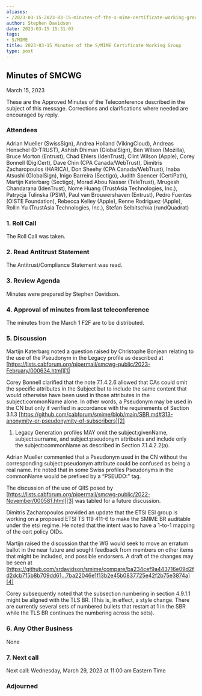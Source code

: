 ```yaml
---
aliases:
- /2023-03-15-2023-03-15-minutes-of-the-s-mime-certificate-working-group/
author: Stephen Davidson
date: 2023-03-15 15:31:03
tags:
- S/MIME
title: 2023-03-15 Minutes of the S/MIME Certificate Working Group
type: post
---
```


## Minutes of SMCWG

March 15, 2023

These are the Approved Minutes of the Teleconference described in the subject of this message. Corrections and clarifications where needed are encouraged by reply.

### Attendees

Adrian Mueller (SwissSign), Andrea Holland (VikingCloud), Andreas Henschel (D-TRUST), Ashish Dhiman (GlobalSign), Ben Wilson (Mozilla), Bruce Morton (Entrust), Chad Ehlers (IdenTrust), Clint Wilson (Apple), Corey Bonnell (DigiCert), Dave Chin (CPA Canada/WebTrust), Dimitris Zacharopoulos (HARICA), Don Sheehy (CPA Canada/WebTrust), Inaba Atsushi (GlobalSign), Inigo Barreira (Sectigo), Judith Spencer (CertiPath), Martijn Katerbarg (Sectigo), Morad Abou Nasser (TeleTrust), Mrugesh Chandarana (IdenTrust), Nome Huang (TrustAsia Technologies, Inc.), Patrycja Tulinska (PSW), Paul van Brouwershaven (Entrust), Pedro Fuentes (OISTE Foundation), Rebecca Kelley (Apple), Renne Rodriguez (Apple), Rollin Yu (TrustAsia Technologies, Inc.), Stefan Selbitschka (rundQuadrat)

### 1. Roll Call

The Roll Call was taken.

### 2. Read Antitrust Statement

The Antitrust/Compliance Statement was read.

### 3. Review Agenda

Minutes were prepared by Stephen Davidson.

### 4. Approval of minutes from last teleconference

The minutes from the March 1 F2F are to be distributed.

### 5. Discussion

Martijn Katerbarg noted a question raised by Christophe Bonjean relating to the use of the Pseudonym in the Legacy profile as described at [https://lists.cabforum.org/pipermail/smcwg-public/2023-February/000634.html][1]

Corey Bonnell clarified that the note 7.1.4.2.6 allowed that CAs could omit the specific attributes in the Subject but to include the same content that would otherwise have been used in those attributes in the subject:commonName alone. In other words, a Pseudonym may be used in the CN but only if verified in accordance with the requirements of Section 3.1.3 [https://github.com/cabforum/smime/blob/main/SBR.md#313-anonymity-or-pseudonymity-of-subscribers][2]

1. Legacy Generation profiles MAY omit the subject:givenName, subject:surname, and subject:pseudonym attributes and include only the subject:commonName as described in Section 7.1.4.2.2(a).

Adrian Mueller commented that a Pseudonym used in the CN without the corresponding subject:pseudonym attribute could be confused as being a real name. He noted that in some Swiss profiles Pseudonyms in the commonName would be prefixed by a “PSEUDO:” tag.

The discussion of the use of QIIS posed by [https://lists.cabforum.org/pipermail/smcwg-public/2022-November/000581.html][3] was tabled for a future discussion.

Dimitris Zacharopoulos provided an update that the ETSI ESI group is working on a proposed ETSI TS 119 411-6 to make the SMIME BR auditable under the etsi regime. He noted that the intent was to have a 1-to-1 mapping of the cert policy OIDs.

Martijn raised the discussion that the WG would seek to move an erratum ballot in the near future and sought feedback from members on other items that might be included, and possible endorsers. A draft of the changes may be seen at [https://github.com/srdavidson/smime/compare/ba234cef9a443716e09d2fd2dcb715b8b709dd61…7ba22046e1f13b2e45b0837725e42f2b75e3874a][4]

Corey subsequently noted that the subsection numbering in section 4.9.1.1 might be aligned with the TLS BR. (This is, in effect, a style change. There are currently several sets of numbered bullets that restart at 1 in the SBR while the TLS BR continues the numbering across the sets).

### 6. Any Other Business

None

### 7. Next call

Next call: Wednesday, March 29, 2023 at 11:00 am Eastern Time

### Adjourned

[1]: https://lists.cabforum.org/pipermail/smcwg-public/2023-February/000634.html
[2]: https://github.com/cabforum/smime/blob/main/SBR.md#313-anonymity-or-pseudonymity-of-subscribers
[3]: https://lists.cabforum.org/pipermail/smcwg-public/2022-November/000581.html
[4]: https://github.com/srdavidson/smime/compare/ba234cef9a443716e09d2fd2dcb715b8b709dd61...7ba22046e1f13b2e45b0837725e42f2b75e3874a